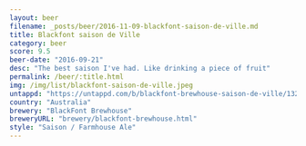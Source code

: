 ```yaml
---
layout: beer
filename: _posts/beer/2016-11-09-blackfont-saison-de-ville.md
title: Blackfont saison de Ville
category: beer
score: 9.5
beer-date: "2016-09-21"
desc: "The best saison I've had. Like drinking a piece of fruit"
permalink: /beer/:title.html
img: /img/list/blackfont-saison-de-ville.jpeg
untappd: "https://untappd.com/b/blackfont-brewhouse-saison-de-ville/1328437"
country: "Australia"
brewery: "BlackFont Brewhouse"
breweryURL: "brewery/blackfont-brewhouse.html"
style: "Saison / Farmhouse Ale"
---
```

